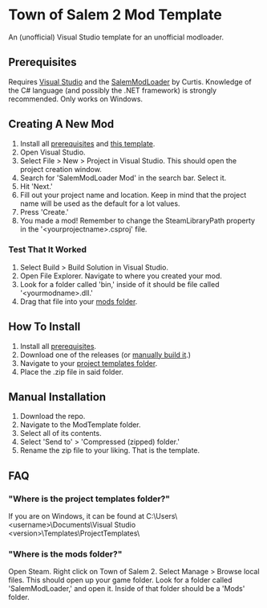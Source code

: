 # Town of Salem 2 Mod Template

An (unofficial) Visual Studio template for an unofficial modloader.

## Prerequisites

Requires [Visual Studio](https://visualstudio.microsoft.com/) and the [SalemModLoader](https://discord.gg/AdpRqzstfj) by Curtis. Knowledge of the C# language (and possibly the .NET framework) is strongly recommended. Only works on Windows.


## Creating A New Mod

1. Install all [prerequisites](#prerequisites) and [this template](#how-to-install).
2. Open Visual Studio.
3. Select File > New > Project in Visual Studio. This should open the project creation window.
4. Search for 'SalemModLoader Mod' in the search bar. Select it.
5. Hit 'Next.'
6. Fill out your project name and location. Keep in mind that the project name will be used as the default for a lot values.
7. Press 'Create.'
8. You made a mod! Remember to change the SteamLibraryPath property in the '\<yourprojectname>.csproj' file. 

### Test That It Worked

1. Select Build > Build Solution in Visual Studio.
2. Open File Explorer. Navigate to where you created your mod.
3. Look for a folder called 'bin,' inside of it should be file called '\<yourmodname>.dll.'
4. Drag that file into your [mods folder](#where-is-the-mods-folder).

## How To Install

1. Install all [prerequisites](#prerequisites).
2. Download one of the releases (or [manually build it](#manual-installation).)
3. Navigate to your [project templates folder](#where-is-the-project-templates-folder).
4. Place the .zip file in said folder.

## Manual Installation

1. Download the repo.
2. Navigate to the ModTemplate folder.
3. Select all of its contents.
4. Select 'Send to' > 'Compressed (zipped) folder.'
5. Rename the zip file to your liking. That is the template.


## FAQ

### "Where is the project templates folder?"
If you are on Windows, it can be found at C:\Users\\\<username>\Documents\Visual Studio \<version>\Templates\ProjectTemplates\

### "Where is the mods folder?"
Open Steam. Right click on Town of Salem 2. Select Manage > Browse local files. This should open up your game folder. Look for a folder called 'SalemModLoader,' and open it. Inside of that folder should be a 'Mods' folder.